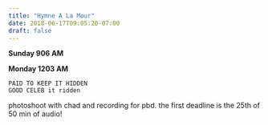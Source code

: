 ```yaml
---
title: "Hymne A La Mour"
date: 2018-06-17T09:05:20-07:00
draft: false
---
```


**Sunday 906 AM**


**Monday 1203 AM**
```
PAID TO KEEP IT HIDDEN
GOOD CELEB it ridden
```


photoshoot with chad and recording for pbd. the first deadline is the 25th of 50 min of audio!
